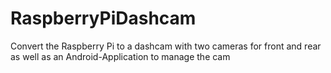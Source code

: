 RaspberryPiDashcam
==================

Convert the Raspberry Pi to a dashcam with two cameras for front and rear as well as an Android-Application to manage the cam
